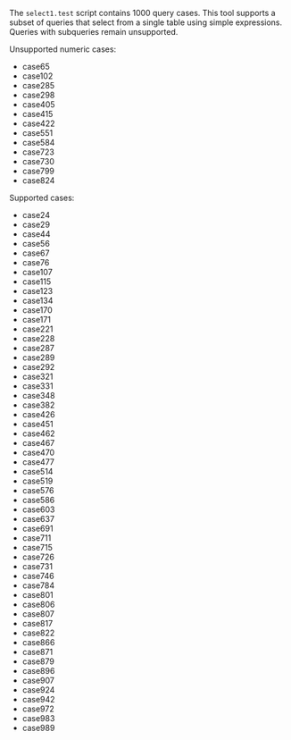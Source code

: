The `select1.test` script contains 1000 query cases. This tool supports a subset of
queries that select from a single table using simple expressions. Queries with
subqueries remain unsupported.

Unsupported numeric cases:
- case65
- case102
- case285
- case298
- case405
- case415
- case422
- case551
- case584
- case723
- case730
- case799
- case824

Supported cases:
- case24
- case29
- case44
- case56
- case67
- case76
- case107
- case115
- case123
- case134
- case170
- case171
- case221
- case228
- case287
- case289
- case292
- case321
- case331
- case348
- case382
- case426
- case451
- case462
- case467
- case470
- case477
- case514
- case519
- case576
- case586
- case603
- case637
- case691
- case711
- case715
- case726
- case731
- case746
- case784
- case801
- case806
- case807
- case817
- case822
- case866
- case871
- case879
- case896
- case907
- case924
- case942
- case972
- case983
- case989
